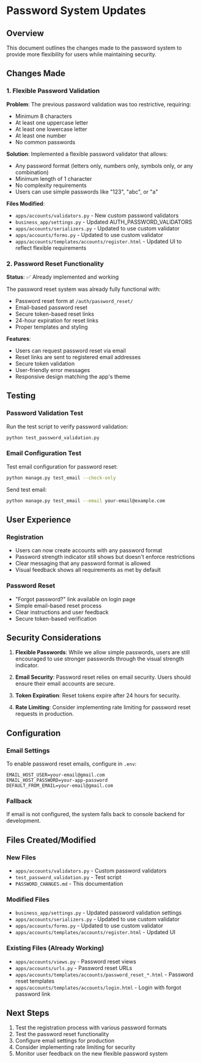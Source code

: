 # Password System Updates

## Overview
This document outlines the changes made to the password system to provide more flexibility for users while maintaining security.

## Changes Made

### 1. Flexible Password Validation

**Problem**: The previous password validation was too restrictive, requiring:
- Minimum 8 characters
- At least one uppercase letter
- At least one lowercase letter
- At least one number
- No common passwords

**Solution**: Implemented a flexible password validator that allows:
- Any password format (letters only, numbers only, symbols only, or any combination)
- Minimum length of 1 character
- No complexity requirements
- Users can use simple passwords like "123", "abc", or "a"

**Files Modified**:
- `apps/accounts/validators.py` - New custom password validators
- `business_app/settings.py` - Updated AUTH_PASSWORD_VALIDATORS
- `apps/accounts/serializers.py` - Updated to use custom validator
- `apps/accounts/forms.py` - Updated to use custom validator
- `apps/accounts/templates/accounts/register.html` - Updated UI to reflect flexible requirements

### 2. Password Reset Functionality

**Status**: ✅ Already implemented and working

The password reset system was already fully functional with:
- Password reset form at `/auth/password_reset/`
- Email-based password reset
- Secure token-based reset links
- 24-hour expiration for reset links
- Proper templates and styling

**Features**:
- Users can request password reset via email
- Reset links are sent to registered email addresses
- Secure token validation
- User-friendly error messages
- Responsive design matching the app's theme

## Testing

### Password Validation Test
Run the test script to verify password validation:
```bash
python test_password_validation.py
```

### Email Configuration Test
Test email configuration for password reset:
```bash
python manage.py test_email --check-only
```

Send test email:
```bash
python manage.py test_email --email your-email@example.com
```

## User Experience

### Registration
- Users can now create accounts with any password format
- Password strength indicator still shows but doesn't enforce restrictions
- Clear messaging that any password format is allowed
- Visual feedback shows all requirements as met by default

### Password Reset
- "Forgot password?" link available on login page
- Simple email-based reset process
- Clear instructions and user feedback
- Secure token-based verification

## Security Considerations

1. **Flexible Passwords**: While we allow simple passwords, users are still encouraged to use stronger passwords through the visual strength indicator.

2. **Email Security**: Password reset relies on email security. Users should ensure their email accounts are secure.

3. **Token Expiration**: Reset tokens expire after 24 hours for security.

4. **Rate Limiting**: Consider implementing rate limiting for password reset requests in production.

## Configuration

### Email Settings
To enable password reset emails, configure in `.env`:
```
EMAIL_HOST_USER=your-email@gmail.com
EMAIL_HOST_PASSWORD=your-app-password
DEFAULT_FROM_EMAIL=your-email@gmail.com
```

### Fallback
If email is not configured, the system falls back to console backend for development.

## Files Created/Modified

### New Files
- `apps/accounts/validators.py` - Custom password validators
- `test_password_validation.py` - Test script
- `PASSWORD_CHANGES.md` - This documentation

### Modified Files
- `business_app/settings.py` - Updated password validation settings
- `apps/accounts/serializers.py` - Updated to use custom validator
- `apps/accounts/forms.py` - Updated to use custom validator
- `apps/accounts/templates/accounts/register.html` - Updated UI

### Existing Files (Already Working)
- `apps/accounts/views.py` - Password reset views
- `apps/accounts/urls.py` - Password reset URLs
- `apps/accounts/templates/accounts/password_reset_*.html` - Password reset templates
- `apps/accounts/templates/accounts/login.html` - Login with forgot password link

## Next Steps

1. Test the registration process with various password formats
2. Test the password reset functionality
3. Configure email settings for production
4. Consider implementing rate limiting for security
5. Monitor user feedback on the new flexible password system
